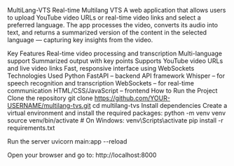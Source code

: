 MultiLang-VTS
Real-time Multilang VTS
A web application that allows users to upload YouTube video URLs or real-time video links and select a preferred language. The app processes the video, converts its audio into text, and returns a summarized version of the content in the selected language — capturing key insights from the video.

Key Features
Real-time video processing and transcription
Multi-language support
Summarized output with key points
Supports YouTube video URLs and live video links
Fast, responsive interface using WebSockets
Technologies Used
Python
FastAPI – backend API framework
Whisper – for speech recognition and transcription
WebSockets – for real-time communication
HTML/CSS/JavaScript – frontend
How to Run the Project
Clone the repository
git clone https://github.com/YOUR-USERNAME/multilang-tvs.git
cd multilang-tvs
Install dependencies Create a virtual environment and install the required packages:
python -m venv venv source venv/bin/activate # On Windows: venv\Scripts\activate pip install -r requirements.txt

Run the server
uvicorn main:app --reload

Open your browser and go to:
http://localhost:8000
